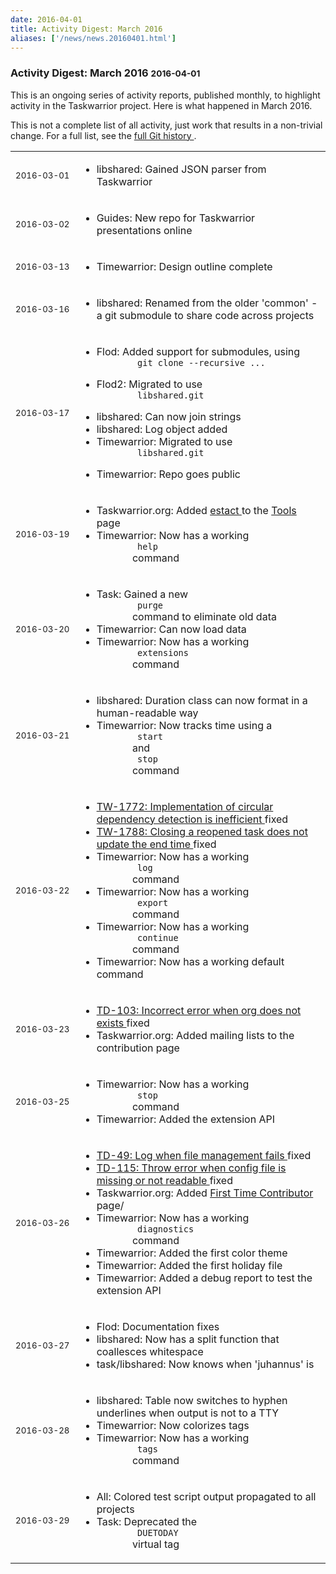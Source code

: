 ```yaml
---
date: 2016-04-01
title: Activity Digest: March 2016
aliases: ['/news/news.20160401.html']
---
```

<div class="col-md-8 main">
 <div class="row">
  <h3>
   Activity Digest: March 2016
   <small>
    2016-04-01
   </small>
  </h3>
  <p>
   This is an ongoing series of activity reports, published monthly,
            to highlight activity in the Taskwarrior project. Here is what
            happened in March 2016.
  </p>
  <p>
   This is not a complete list of all activity, just work that results
            in a non-trivial change. For a full list, see the
   <a href="https://git.tasktools.org/projects/TM/repos/task/commits?until=refs%2Fheads%2F2.6.0">
    full Git history
   </a>
   .
  </p>
  <table class="table table-striped table-compact">
   <tr>
    <td style="white-space: nowrap;">
     <small>
      2016-03-01
     </small>
    </td>
    <td>
     <ul>
      <li>
       libshared: Gained JSON parser from Taskwarrior
      </li>
     </ul>
    </td>
   </tr>
   <tr>
    <td>
     <small>
      2016-03-02
     </small>
    </td>
    <td>
     <ul>
      <li>
       Guides: New repo for Taskwarrior presentations online
      </li>
     </ul>
    </td>
   </tr>
   <tr>
    <td>
     <small>
      2016-03-13
     </small>
    </td>
    <td>
     <ul>
      <li>
       Timewarrior: Design outline complete
      </li>
     </ul>
    </td>
   </tr>
   <tr>
    <td>
     <small>
      2016-03-16
     </small>
    </td>
    <td>
     <ul>
      <li>
       libshared: Renamed from the older 'common' - a git submodule to share code across projects
      </li>
     </ul>
    </td>
   </tr>
   <tr>
    <td>
     <small>
      2016-03-17
     </small>
    </td>
    <td>
     <ul>
      <li>
       Flod: Added support for submodules, using
       <code>
        git clone --recursive ...
       </code>
      </li>
      <li>
       Flod2: Migrated to use
       <code>
        libshared.git
       </code>
      </li>
      <li>
       libshared: Can now join strings
      </li>
      <li>
       libshared: Log object added
      </li>
      <li>
       Timewarrior: Migrated to use
       <code>
        libshared.git
       </code>
      </li>
      <li>
       Timewarrior: Repo goes public
      </li>
     </ul>
    </td>
   </tr>
   <tr>
    <td>
     <small>
      2016-03-19
     </small>
    </td>
    <td>
     <ul>
      <li>
       Taskwarrior.org: Added
       <a href="https://github.com/envolyse/estact">
        estact
       </a>
       to the
       <a href="/tools/index.html">
        Tools
       </a>
       page
      </li>
      <li>
       Timewarrior: Now has a working
       <code>
        help
       </code>
       command
      </li>
     </ul>
    </td>
   </tr>
   <tr>
    <td>
     <small>
      2016-03-20
     </small>
    </td>
    <td>
     <ul>
      <li>
       Task: Gained a new
       <code>
        purge
       </code>
       command to eliminate old data
      </li>
      <li>
       Timewarrior: Can now load data
      </li>
      <li>
       Timewarrior: Now has a working
       <code>
        extensions
       </code>
       command
      </li>
     </ul>
    </td>
   </tr>
   <tr>
    <td>
     <small>
      2016-03-21
     </small>
    </td>
    <td>
     <ul>
      <li>
       libshared: Duration class can now format in a human-readable way
      </li>
      <li>
       Timewarrior: Now tracks time using a
       <code>
        start
       </code>
       and
       <code>
        stop
       </code>
       command
      </li>
     </ul>
    </td>
   </tr>
   <tr>
    <td>
     <small>
      2016-03-22
     </small>
    </td>
    <td>
     <ul>
      <li>
       <a href="https://bug.tasktools.org/browse/TW-1772">
        TW-1772: Implementation of circular dependency detection is inefficient
       </a>
       fixed
      </li>
      <li>
       <a href="https://bug.tasktools.org/browse/TW-1788">
        TW-1788: Closing a reopened task does not update the end time
       </a>
       fixed
      </li>
      <li>
       Timewarrior: Now has a working
       <code>
        log
       </code>
       command
      </li>
      <li>
       Timewarrior: Now has a working
       <code>
        export
       </code>
       command
      </li>
      <li>
       Timewarrior: Now has a working
       <code>
        continue
       </code>
       command
      </li>
      <li>
       Timewarrior: Now has a working default command
      </li>
     </ul>
    </td>
   </tr>
   <tr>
    <td>
     <small>
      2016-03-23
     </small>
    </td>
    <td>
     <ul>
      <li>
       <a href="https://bug.tasktools.org/browse/TD-103">
        TD-103: Incorrect error when org does not exists
       </a>
       fixed
      </li>
      <li>
       Taskwarrior.org: Added mailing lists to the contribution page
      </li>
     </ul>
    </td>
   </tr>
   <tr>
    <td>
     <small>
      2016-03-25
     </small>
    </td>
    <td>
     <ul>
      <li>
       Timewarrior: Now has a working
       <code>
        stop
       </code>
       command
      </li>
      <li>
       Timewarrior: Added the extension API
      </li>
     </ul>
    </td>
   </tr>
   <tr>
    <td>
     <small>
      2016-03-26
     </small>
    </td>
    <td>
     <ul>
      <li>
       <a href="https://bug.tasktools.org/browse/TD-49">
        TD-49: Log when file management fails
       </a>
       fixed
      </li>
      <li>
       <a href="https://bug.tasktools.org/browse/TD-115">
        TD-115: Throw error when config file is missing or not readable
       </a>
       fixed
      </li>
      <li>
       Taskwarrior.org: Added
       <a href="/docs/first_time.html">
        First Time Contributor
       </a>
       page/
      </li>
      <li>
       Timewarrior: Now has a working
       <code>
        diagnostics
       </code>
       command
      </li>
      <li>
       Timewarrior: Added the first color theme
      </li>
      <li>
       Timewarrior: Added the first holiday file
      </li>
      <li>
       Timewarrior: Added a debug report to test the extension API
      </li>
     </ul>
    </td>
   </tr>
   <tr>
    <td>
     <small>
      2016-03-27
     </small>
    </td>
    <td>
     <ul>
      <li>
       Flod: Documentation fixes
      </li>
      <li>
       libshared: Now has a split function that coallesces whitespace
      </li>
      <li>
       task/libshared: Now knows when 'juhannus' is
      </li>
     </ul>
    </td>
   </tr>
   <tr>
    <td>
     <small>
      2016-03-28
     </small>
    </td>
    <td>
     <ul>
      <li>
       libshared: Table now switches to hyphen underlines when output is not to a TTY
      </li>
      <li>
       Timewarrior: Now colorizes tags
      </li>
      <li>
       Timewarrior: Now has a working
       <code>
        tags
       </code>
       command
      </li>
     </ul>
    </td>
   </tr>
   <tr>
    <td>
     <small>
      2016-03-29
     </small>
    </td>
    <td>
     <ul>
      <li>
       All: Colored test script output propagated to all projects
      </li>
      <li>
       Task: Deprecated the
       <code>
        DUETODAY
       </code>
       virtual tag
      </li>
     </ul>
    </td>
   </tr>
  </table>
  <br/>
  <br/>
 </div>
</div>

